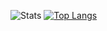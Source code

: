 ![Stats](https://github-readme-stats.vercel.app/api?username=mishantrop&show_icons=true&theme=dracula)
[![Top Langs](https://github-readme-stats.vercel.app/api/top-langs/?username=mishantrop&layout=compact&theme=dracula)](https://github.com/mishantrop)
